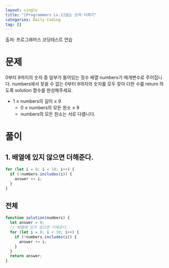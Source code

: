 ```yaml
---
layout: single
title: "[Programmers Lv.1]없는 숫자 더하기"
categories: Daily Coding
tag: []
---
```


출처: 프로그래머스 코딩테스트 연습

# 문제

0부터 9까지의 숫자 중 일부가 들어있는 정수 배열 numbers가 매개변수로 주어집니다. numbers에서 찾을 수 없는 0부터 9까지의 숫자를 모두 찾아 더한 수를 return 하도록 solution 함수를 완성해주세요.

- 1 ≤ numbers의 길이 ≤ 9
  - 0 ≤ numbers의 모든 원소 ≤ 9
  - numbers의 모든 원소는 서로 다릅니다.

# 풀이

## 1. 배열에 있지 않으면 더해준다.

```javascript
for (let i = 0; i < 10; i++) {
  if (!numbers.includes(i)) {
    answer += i;
  }
}
```

## 전체

```javascript
function solution(numbers) {
  let answer = 0;
  // 배열에 있지 않으면 더해준다.
  for (let i = 0; i < 10; i++) {
    if (!numbers.includes(i)) {
      answer += i;
    }
  }
  return answer;
}
```
